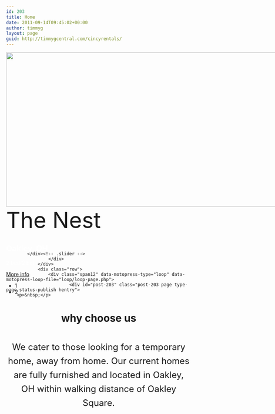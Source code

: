 ```yaml
---
id: 203
title: Home
date: 2011-09-14T09:45:02+00:00
author: timmyg
layout: page
guid: http://timmygcentral.com/cincyrentals/
---
```


<div class="motopress-wrapper content-holder clearfix">
	<div class="container">
		<div class="row">
						<div class="span12" data-motopress-wrapper-file="page-home.php" data-motopress-wrapper-type="content">
				<div class="row">
					<div class="span8 offset4" data-motopress-type="static" data-motopress-static-file="static/static-slider.php">
							<div id="slider-wrapper" class="slider">


<script type="text/javascript">
//    jQuery(window).load(function() {
		jQuery(function() {
			var myCamera = jQuery('#camera580589c1af097');
			if (!myCamera.hasClass('motopress-camera')) {
				myCamera.addClass('motopress-camera');
				myCamera.camera({
					autoAdvance         : true, //true, false
					mobileAutoAdvance   : true, //true, false. Auto-advancing for mobile devices
					cols                : 12,
					fx                  : "simpleFade", //'random','simpleFade', 'curtainTopLeft', 'curtainTopRight', 'curtainBottomLeft',          'curtainBottomRight', 'curtainSliceLeft', 'curtainSliceRight', 'blindCurtainTopLeft', 'blindCurtainTopRight', 'blindCurtainBottomLeft', 'blindCurtainBottomRight', 'blindCurtainSliceBottom', 'blindCurtainSliceTop', 'stampede', 'mosaic', 'mosaicReverse', 'mosaicRandom', 'mosaicSpiral', 'mosaicSpiralReverse', 'topLeftBottomRight', 'bottomRightTopLeft', 'bottomLeftTopRight', 'bottomLeftTopRight'
					loader              : "no", //pie, bar, none (even if you choose "pie", old browsers like IE8- can't display it... they will display always a loading bar)
					navigation          : true, //true or false, to display or not the navigation buttons
					navigationHover     : false, //if true the navigation button (prev, next and play/stop buttons) will be visible on hover state only, if false they will be visible always
					pagination          : true,
					playPause           : false, //true or false, to display or not the play/pause buttons
					rows                : 8,
					slicedCols          : 12,
					slicedRows          : 8,
					thumbnails          : true,
					time                : 5000, //milliseconds between the end of the sliding effect and the start of the next one
					transPeriod         : 1500, //lenght of the sliding effect in milliseconds

					alignment : 'topCenter',
barDirection : 'leftToRight',
barPosition : 'top',
easing : 'easeOutQuad',
mobileEasing : '',
mobileFx : '',
gridDifference : 250,
imagePath : 'images/',
minHeight : "114px",
height : "54.54545454545455%",
loaderColor : '#ffffff',
loaderBgColor : '#eb8a7c',
loaderOpacity : 1,
loaderPadding : 0,
loaderStroke : 3,
pieDiameter : 33,
piePosition : 'rightTop',
portrait : true,
					////////callbacks
					onEndTransition     : function(){}, //this callback is invoked when the transition effect ends
					onLoaded            : function(){}, //this callback is invoked when the image on a slide has completely loaded
					onStartLoading      : function(){}, //this callback is invoked when the image on a slide start loading
					onStartTransition   : function(){} //this callback is invoked when the transition effect starts
				});
			}
		});
//    });
</script>

<div id="camera580589c1af097" class="camera_wrap camera motopress-camera" style="display: block; margin-bottom: 121px; height: 420px;"><div class="camera_fakehover"><div class="camera_src camerastarted">
	<div data-src="{{ site.github.url }}/wp-content/uploads/2015/02/oakley-one-770x420.jpg" data-link="portfolio-view/the-nest" data-thumb="{{ site.github.url }}/wp-content/uploads/2015/02/oakley-one-100x50.jpg">					
				</div><div data-src="{{ site.github.url }}/wp-content/uploads/2015/02/nook-0-640x420.jpg" data-link="portfolio-view/the-nook" data-thumb="{{ site.github.url }}/wp-content/uploads/2015/02/nook-0-100x50.jpg">					
				</div></div><div class="camera_target"><div class="cameraCont"><div class="cameraSlide cameraSlide_0 cameracurrent" style="visibility: visible; display: block; z-index: 999;"><img src="{{ site.github.url }}/wp-content/uploads/2015/02/oakley-one-770x420.jpg?1476757954081" class="imgLoaded" data-alignment="" data-portrait="" width="770" height="420" style="visibility: visible; height: 420px; margin-left: 0px; margin-right: 0px; margin-top: 0px; position: absolute; width: 770px;"><div class="camerarelative" style="width: 770px; height: 420px;"></div></div><div class="cameraSlide cameraSlide_1 cameranext" style="display: none; z-index: 1;"><img src="{{ site.github.url }}/wp-content/uploads/2015/02/nook-0-640x420.jpg?1476757954347" class="imgLoaded" style="visibility: visible; height: 420px; margin-left: 65px; margin-right: 65px; margin-top: 0px; position: absolute; width: 640px;" data-alignment="" data-portrait="" width="640" height="420"><div class="camerarelative" style="width: 770px; height: 420px;"></div></div><div class="cameraSlide cameraSlide_2 cameranext" style="z-index: 1; display: none;"><div class="camerarelative" style="width: 770px; height: 420px;"></div></div></div></div><div class="camera_overlayer"></div><div class="camera_target_content"><div class="cameraContents"><div class="cameraContent cameracurrent" style="display: block;"><a class="camera_link" href="portfolio-view/the-nest" target=""></a><div class="camera_caption fadeIn" style="visibility: visible; opacity: 1;"><div>
						<span class="price" style="font-size: 60px;">The Nest</span>
<h2 style="color:white;">Oakley, OH</h2>
<p style="color:white;">2 bed/2 bath</p>
<a href="portfolio-view/the-nest" class="btn btn-primary btn-normal">More info</a>					</div></div></div><div class="cameraContent" style="display: none;"><a class="camera_link" href="portfolio-view/the-nook" target=""></a><div class="camera_caption fadeIn" style="visibility: hidden; opacity: 1;"><div>
						<span class="price" style="font-size: 60px;">The Nook</span>
<h2 style="color:white;">Oakley, OH</h2>
<p style="color:white;">2 bed/1 bath</p>
<a href="portfolio-view/the-nook" class="btn btn-primary btn-normal">More info</a>					</div></div></div></div></div><div class="camera_bar" style="display: none; bottom: auto; height: 3px;"><span class="camera_bar_cont" style="opacity: 1; position: absolute; left: 0px; right: 0px; top: 0px; bottom: 0px; background-color: rgb(235, 138, 124);"><span id="pie_1" style="opacity: 1; position: absolute; background-color: rgb(255, 255, 255); left: 0px; right: 0px; top: 0px; bottom: 0px; display: block;"></span></span></div><div class="camera_prev"><span></span></div><div class="camera_next"><span></span></div></div><div class="camera_thumbs_cont" style="visibility: visible;"></div><div class="camera_pag"><ul class="camera_pag_ul"><li class="pag_nav_0 cameracurrent" style="position:relative; z-index:1002"><span><span>1</span></span><img src="{{ site.github.url }}/wp-content/uploads/2015/02/oakley-one-100x50.jpg" class="camera_thumb" style="position: absolute; opacity: 0; display: none; top: -58px; left: -19px; margin-top: 5px;"><div class="thumb_arrow" style="opacity: 0; margin-top: 5px; display: none;"></div></li><li class="pag_nav_1" style="position:relative; z-index:1002"><span><span>2</span></span><img src="{{ site.github.url }}/wp-content/uploads/2015/02/nook-0-100x50.jpg" class="camera_thumb" style="position: absolute; opacity: 0;"><div class="thumb_arrow" style="opacity: 0;"></div></li></ul></div><div class="camera_loader" style="display: none; visibility: visible;"></div></div>

			</div><!-- .slider -->
					</div>
				</div>
				<div class="row">
					<div class="span12" data-motopress-type="loop" data-motopress-loop-file="loop/loop-page.php">
							<div id="post-203" class="post-203 page type-page status-publish hentry">
		<p>&nbsp;</p>
<div class="row ">
<div class="span12 "><h1 style="text-align: center;">why choose us</h1>
<div class="page" title="Page 1">
<div class="section">
<div class="layoutArea">
<div class="column">
<p style="font-size: 24px;line-height: 38px;text-align: center;margin-bottom: 150px;">
We cater to those looking for a temporary home, away from home. Our current homes are fully furnished and located in Oakley, OH within walking distance of Oakley Square.
</p>
</div>
</div>
</div>
</div></div>
<p>&nbsp;</p>
</div><!-- .row (end) -->
		<div class="clear"></div>
		<!--.pagination-->
	</div><!--#post-->
					</div>
				</div>
			</div>
					</div>
	</div>
</div>
